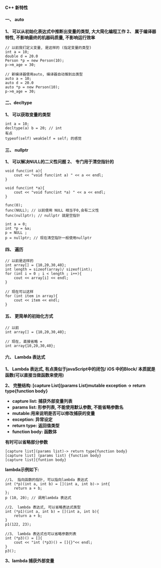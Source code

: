 #### C++ 新特性


#### 一、 auto
**1、 可以从初始化表达式中推断出变量的类型, 大大简化编程工作**
**2、 属于编译器特性, 不影响最终的机器码质量, 不影响运行效率**
```
// 以前我们定义变量, 是这样的 (指定变量的类型)
int a = 10;
double d = 20.0
Person *p = new Person(10);
p->m_age = 30;

// 新编译器使用auto, 编译器自动推到出类型
auto a = 10;
auto d = 20.0
auto *p = new Person(10);
p->m_age = 30;
```




#### 二、decltype
**1、 可以获取变量的类型**
```
int a = 10;
decltype(a) b = 20; // int 
有点
typeof(self) weakSelf = self; 的感觉
```


#### 三、 nullptr
**1、 可以解决NULL的二义性问题**
**2、 专门用于清空指针的**

```
void func(int a){
    cout << "void func(int a) " << a << endl;
}

void func(int *a){
    cout << "void func(int *a) " << a << endl;
}

func(0);
func(NULL); // 以前使用 NULL 相当于0,会有二义性
func(nullptr); // nullptr 就是空指针

int a = 0;
int *p = &a;
p = NULL ;
p = nullptr; // 现在清空指针一般使用nullptr
```



#### 四、 遍历
```
// 以前是这样的
int array[] = {10,20,30,40};
int length = sizeof(array)/ sizeof(int);
for (int i = 0 ; i < length ; i++){
    cout << array[i] << endl;
}

// 现在可以这样
for (int item in array){
    cout << item << endl;
}
```


#### 五、 更简单的初始化方式
```
// 以前
int array[] = {10,20,30,40};

// 现在, 直接省略 = 
int array{10,20,30,40};
```







#### 六、 Lambda 表达式
**1、 Lambda 表达式, 有点类似于javaScript中的闭包/ iOS 中的Block/ 本质就是函数(可以直接当做函数来使用)**

**2、 完整结构: [capture List](params List)mutable exception -> return type{function body}**
- **capture list: 捕获外部变量列表**
- **params list: 形参列表, 不能使用默认参数, 不能省略参数名**
- **mutable:用来说明是否可以修改捕获的变量**
- **exception: 异常设定**
- **return type: 返回值类型**
- **function body: 函数体**

**有时可以省略部分参数**
```
[capture list](params list)-> return type{function body}
[capture list] (params list) {function body}
[capture list]{funtion body}
```

**lambda示例如下:**
```
//1、 指向函数的指针, 可以指向lambda 表达式
int (*p)(int a, int b) = [](int a, int b)-> int{
    return a + b;
};
p (10, 20); // 调用lambda 表达式

//2、 lambda 表达式, 可以省略表达式类型
int (*p1)(int a, int b) = [](int a, int b){
    return a + b;
}
p1(122, 23);

//3、 lambda 表达式也可以省略参数列表
int (*p3)() = []{
    cout << "int (*p3)() = []{}"<< endl;
}
p3();

```


**3、lambda 捕获外部变量**
 